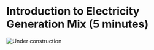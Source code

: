 # Introduction to Electricity Generation Mix (5 minutes)

![Under construction](/static/eis/under-construction.jpg)